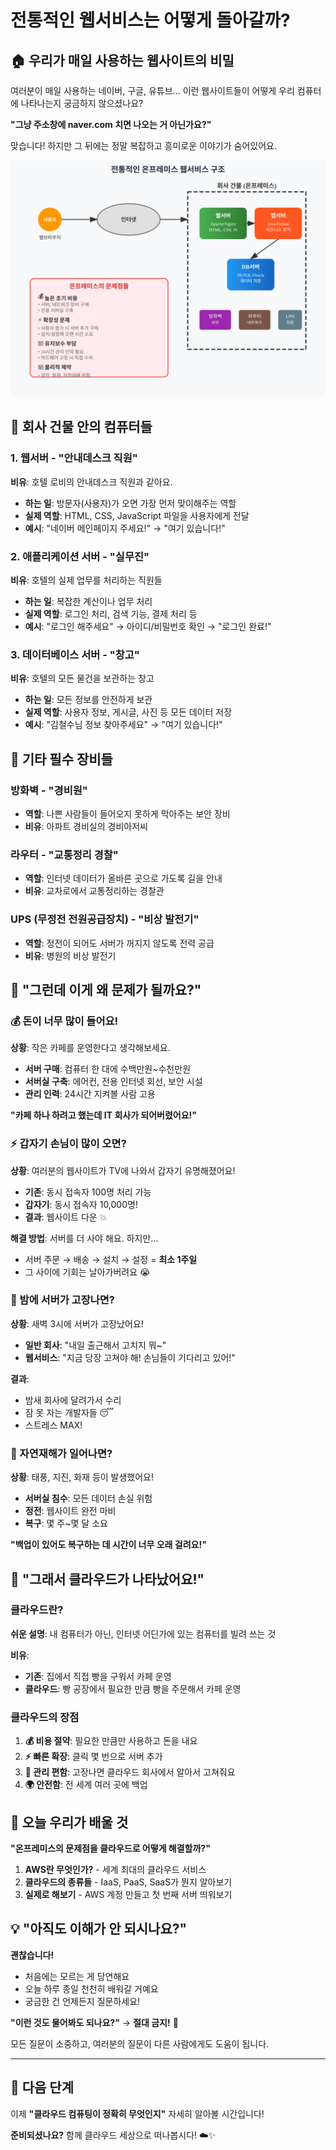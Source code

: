 # 전통적인 웹서비스는 어떻게 돌아갈까?

## 🏠 우리가 매일 사용하는 웹사이트의 비밀

여러분이 매일 사용하는 네이버, 구글, 유튜브... 이런 웹사이트들이 어떻게 우리 컴퓨터에 나타나는지 궁금하지 않으셨나요?

**"그냥 주소창에 naver.com 치면 나오는 거 아닌가요?"** 

맞습니다! 하지만 그 뒤에는 정말 복잡하고 흥미로운 이야기가 숨어있어요.

![전통적인 웹서비스 구조](./images/traditional_web_architecture.svg)

## 🏢 회사 건물 안의 컴퓨터들

### 1. 웹서버 - "안내데스크 직원"
**비유**: 호텔 로비의 안내데스크 직원과 같아요.

- **하는 일**: 방문자(사용자)가 오면 가장 먼저 맞이해주는 역할
- **실제 역할**: HTML, CSS, JavaScript 파일을 사용자에게 전달
- **예시**: "네이버 메인페이지 주세요!" → "여기 있습니다!"

### 2. 애플리케이션 서버 - "실무진"
**비유**: 호텔의 실제 업무를 처리하는 직원들

- **하는 일**: 복잡한 계산이나 업무 처리
- **실제 역할**: 로그인 처리, 검색 기능, 결제 처리 등
- **예시**: "로그인 해주세요" → 아이디/비밀번호 확인 → "로그인 완료!"

### 3. 데이터베이스 서버 - "창고"
**비유**: 호텔의 모든 물건을 보관하는 창고

- **하는 일**: 모든 정보를 안전하게 보관
- **실제 역할**: 사용자 정보, 게시글, 사진 등 모든 데이터 저장
- **예시**: "김철수님 정보 찾아주세요" → "여기 있습니다!"

## 🔌 기타 필수 장비들

### 방화벽 - "경비원"
- **역할**: 나쁜 사람들이 들어오지 못하게 막아주는 보안 장비
- **비유**: 아파트 경비실의 경비아저씨

### 라우터 - "교통정리 경찰"
- **역할**: 인터넷 데이터가 올바른 곳으로 가도록 길을 안내
- **비유**: 교차로에서 교통정리하는 경찰관

### UPS (무정전 전원공급장치) - "비상 발전기"
- **역할**: 정전이 되어도 서버가 꺼지지 않도록 전력 공급
- **비유**: 병원의 비상 발전기

## 🤔 "그런데 이게 왜 문제가 될까요?"

### 💰 돈이 너무 많이 들어요!
**상황**: 작은 카페를 운영한다고 생각해보세요.

- **서버 구매**: 컴퓨터 한 대에 수백만원~수천만원
- **서버실 구축**: 에어컨, 전용 인터넷 회선, 보안 시설
- **관리 인력**: 24시간 지켜볼 사람 고용

**"카페 하나 하려고 했는데 IT 회사가 되어버렸어요!"**

### ⚡ 갑자기 손님이 많이 오면?
**상황**: 여러분의 웹사이트가 TV에 나와서 갑자기 유명해졌어요!

- **기존**: 동시 접속자 100명 처리 가능
- **갑자기**: 동시 접속자 10,000명!
- **결과**: 웹사이트 다운 💥

**해결 방법**: 서버를 더 사야 해요. 하지만...
- 서버 주문 → 배송 → 설치 → 설정 = **최소 1주일**
- 그 사이에 기회는 날아가버려요 😭

### 🔧 밤에 서버가 고장나면?
**상황**: 새벽 3시에 서버가 고장났어요!

- **일반 회사**: "내일 출근해서 고치지 뭐~"
- **웹서비스**: "지금 당장 고쳐야 해! 손님들이 기다리고 있어!"

**결과**: 
- 밤새 회사에 달려가서 수리
- 잠 못 자는 개발자들 😴
- 스트레스 MAX!

### 🏢 자연재해가 일어나면?
**상황**: 태풍, 지진, 화재 등이 발생했어요!

- **서버실 침수**: 모든 데이터 손실 위험
- **정전**: 웹사이트 완전 마비
- **복구**: 몇 주~몇 달 소요

**"백업이 있어도 복구하는 데 시간이 너무 오래 걸려요!"**

## 🌟 "그래서 클라우드가 나타났어요!"

### 클라우드란?
**쉬운 설명**: 내 컴퓨터가 아닌, 인터넷 어딘가에 있는 컴퓨터를 빌려 쓰는 것

**비유**: 
- **기존**: 집에서 직접 빵을 구워서 카페 운영
- **클라우드**: 빵 공장에서 필요한 만큼 빵을 주문해서 카페 운영

### 클라우드의 장점
1. **💰 비용 절약**: 필요한 만큼만 사용하고 돈을 내요
2. **⚡ 빠른 확장**: 클릭 몇 번으로 서버 추가
3. **🔧 관리 편함**: 고장나면 클라우드 회사에서 알아서 고쳐줘요
4. **🌍 안전함**: 전 세계 여러 곳에 백업

## 🎯 오늘 우리가 배울 것

**"온프레미스의 문제점을 클라우드로 어떻게 해결할까?"**

1. **AWS란 무엇인가?** - 세계 최대의 클라우드 서비스
2. **클라우드의 종류들** - IaaS, PaaS, SaaS가 뭔지 알아보기
3. **실제로 해보기** - AWS 계정 만들고 첫 번째 서버 띄워보기

## 💡 "아직도 이해가 안 되시나요?"

**괜찮습니다!** 

- 처음에는 모르는 게 당연해요
- 오늘 하루 종일 천천히 배워갈 거예요
- 궁금한 건 언제든지 질문하세요!

**"이런 것도 물어봐도 되나요?"** → **절대 금지!** 🚫

모든 질문이 소중하고, 여러분의 질문이 다른 사람에게도 도움이 됩니다.

---

## 🚀 다음 단계

이제 **"클라우드 컴퓨팅이 정확히 무엇인지"** 자세히 알아볼 시간입니다!

**준비되셨나요?** 함께 클라우드 세상으로 떠나봅시다! ☁️✨